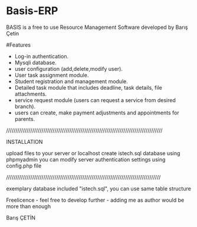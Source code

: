 # Basis-ERP

BASIS is a free to use Resource Management Software developed by Barış Çetin

#Features

 - Log-in authentication.
 - Mysqli database.
 - user configuration (add,delete,modify user).
 - User task assignment module.
 - Student registration and management module.
 - Detailed task module that includes deadline, task details, file attachments.
 - service request module (users can request a service from desired branch).
 - users can create, make payment adjustments and appointments for parents.

////////////////////////////////////////////////////////////////////////////////////

INSTALLATION

upload files to your server or localhost
create istech.sql database using phpmyadmin
you can modify server authentication settings using config.php file

///////////////////////////////////////////////////////////////////////////////////

exemplary database included "istech.sql", you can use same table structure

Freelicence - feel free to develop further - adding me as author would be more than enough

Barış ÇETİN
